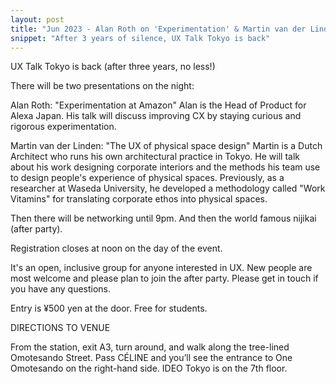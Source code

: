 ```yaml
---
layout: post
title: "Jun 2023 - Alan Roth on 'Experimentation' & Martin van der Linden on 'Physical UX'"
snippet: "After 3 years of silence, UX Talk Tokyo is back" 
---
```


UX Talk Tokyo is back (after three years, no less!)

There will be two presentations on the night:

Alan Roth: "Experimentation at Amazon"
Alan is the Head of Product for Alexa Japan. His talk will discuss improving CX by staying curious and rigorous experimentation.

Martin van der Linden: "The UX of physical space design"
Martin is a Dutch Architect who runs his own architectural practice in Tokyo. He will talk about his work designing corporate interiors and the methods his team use to design people's experience of physical spaces. Previously, as a researcher at Waseda University, he developed a methodology called "Work Vitamins" for translating corporate ethos into physical spaces.

Then there will be networking until 9pm. And then the world famous nijikai (after party).

Registration closes at noon on the day of the event.

It's an open, inclusive group for anyone interested in UX. New people are most welcome and please plan to join the after party. Please get in touch if you have any questions.

Entry is ¥500 yen at the door. Free for students.

DIRECTIONS TO VENUE

From the station, exit A3, turn around, and walk along the tree-lined Omotesando Street. Pass CÉLINE and you’ll see the entrance to One Omotesando on the right-hand side. IDEO Tokyo is on the 7th floor.

